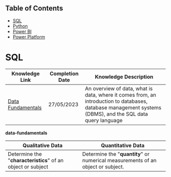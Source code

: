 ## Table of Contents
- [SQL](#SQL)
- [Python](#Python)
- [Power BI](#Power-BI)
- [Power Platform](#Power-Platform)

# SQL
| Knowledge Link | Completion Date | Knowledge Description | 
|---|---|---|
| [Data Fundamentals](data-fundamentals) | 27/05/2023 | An overview of data, what is data, where it comes from, an introduction to databases, database management systems (DBMS), and the SQL data query language|


**data-fundamentals**

| Qualitative Data| Quantitative Data |
|---|---|
| Determine the "**characteristics**" of an object or subject | Determine the "**quantity**" or numerical measurements of an object or subject. |


